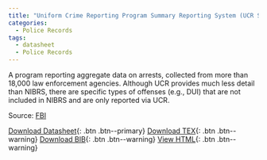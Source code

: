 ```yaml
---
title: "Uniform Crime Reporting Program Summary Reporting System (UCR SRS)"
categories:
  - Police Records
tags:
  - datasheet
  - Police Records
---
```


A program reporting aggregate data on arrests, collected from more than 18,000 law enforcement agencies. Although UCR provides much less detail than NIBRS, there are specific types of offenses (e.g., DUI) that are not included in NIBRS and are only reported via UCR.

Source: [FBI](https://www.fbi.gov/services/cjis/ucr)

[Download Datasheet](/assets/Datasheets/UCR_SRS.pdf){: .btn .btn--primary}
[Download TEX](/assets/Datasheets_Source/srs_datasheet.tex){: .btn .btn--warning}
[Download BIB](/assets/Datasheets_Source/srs.bib){: .btn .btn--warning}
[View HTML](/assets/Datasheets_Html/srs_datasheet.tex.html){: .btn .btn--warning}